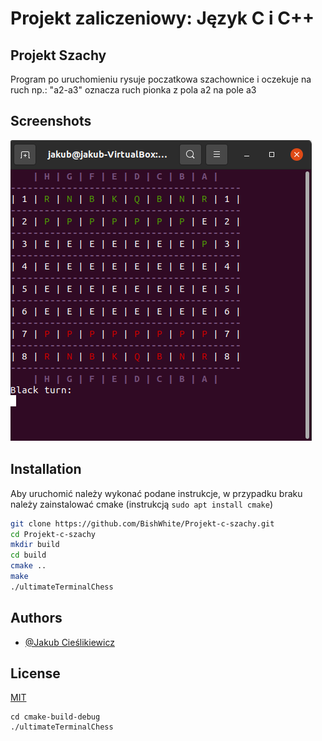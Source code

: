 







# Projekt zaliczeniowy: Język C i C++

## Projekt Szachy
Program po uruchomieniu rysuje poczatkowa szachownice i oczekuje na ruch np.: "a2-a3" oznacza ruch pionka z pola a2 na pole a3



## Screenshots

![App Screenshot](https://github.com/BishWhite/Projekt-c-szachy/blob/main/szachy.png)

  
## Installation
Aby uruchomić należy wykonać podane instrukcje, w przypadku braku należy zainstalować cmake (instrukcją ```sudo apt install cmake```)


```sh
git clone https://github.com/BishWhite/Projekt-c-szachy.git 
cd Projekt-c-szachy 
mkdir build
cd build
cmake ..
make 
./ultimateTerminalChess
```

    
## Authors

- [@Jakub Cieślikiewicz](https://github.com/BishWhite)

  
## License

[MIT](https://choosealicense.com/licenses/mit/)
```shell script
cd cmake-build-debug
./ultimateTerminalChess
```
